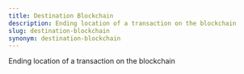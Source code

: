 ```yaml
---
title: Destination Blockchain
description: Ending location of a transaction on the blockchain
slug: destination-blockchain
synonym: destination-blockchain
---
```


Ending location of a transaction on the blockchain